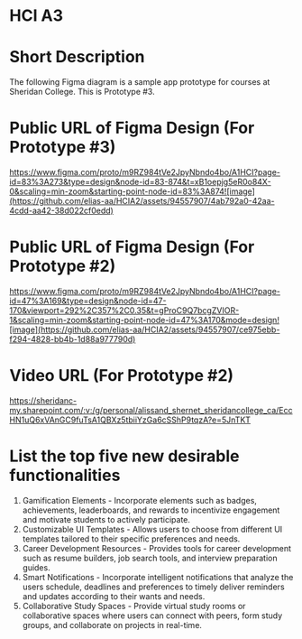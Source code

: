 # HCI A3

# Short Description
The following Figma diagram is a sample app prototype for courses at Sheridan College.  This is Prototype #3.

# Public URL of Figma Design (For Prototype #3)
https://www.figma.com/proto/m9RZ984tVe2JpyNbndo4bo/A1HCI?page-id=83%3A273&type=design&node-id=83-874&t=xB1oepjg5eR0o84X-0&scaling=min-zoom&starting-point-node-id=83%3A874![image](https://github.com/elias-aa/HCIA2/assets/94557907/4ab792a0-42aa-4cdd-aa42-38d022cf0edd)

# Public URL of Figma Design (For Prototype #2)
https://www.figma.com/proto/m9RZ984tVe2JpyNbndo4bo/A1HCI?page-id=47%3A169&type=design&node-id=47-170&viewport=292%2C357%2C0.35&t=gProC9Q7bcgZVIOR-1&scaling=min-zoom&starting-point-node-id=47%3A170&mode=design![image](https://github.com/elias-aa/HCIA2/assets/94557907/ce975ebb-f294-4828-bb4b-1d88a977790d)

# Video URL (For Prototype #2)
https://sheridanc-my.sharepoint.com/:v:/g/personal/alissand_shernet_sheridancollege_ca/EccHN1uQ6xVAnGC9fuTsA1QBXz5tbiiYzGa6cSShP9tqzA?e=5JnTKT

# List the top five new desirable functionalities
1.	Gamification Elements - 	Incorporate elements such as badges, achievements, leaderboards, and rewards to incentivize engagement and motivate students to actively participate.
2.	Customizable UI Templates - 	Allows users to choose from different UI templates tailored to their specific preferences and needs.
3.	Career Development Resources - 	Provides tools for career development such as resume builders, job search tools, and interview preparation guides.
4.	Smart Notifications - 	Incorporate intelligent notifications that analyze the users schedule, deadlines and preferences to timely deliver reminders and updates according to their wants and needs.
5.	Collaborative Study Spaces - 	Provide virtual study rooms or collaborative spaces where users can connect with peers, form study groups, and collaborate on projects in real-time.
